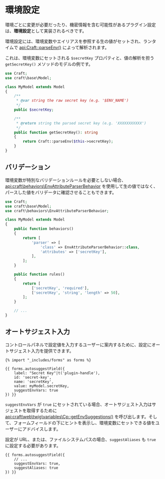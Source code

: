 # 環境設定

環境ごとに変更が必要だったり、機密情報を含む可能性があるプラグイン設定は、**環境設定**として実装されるべきです。

環境設定には、環境変数やエイリアスを参照する生の値がセットされ、ランタイムで <api:Craft::parseEnv()> によって解析されます。

これは、環境変数にセットされる `$secretKey` プロパティと、値の解析を担う `getSecretKey()` メソッドのモデルの例です。

```php
use Craft;
use craft\base\Model;

class MyModel extends Model
{
    /**
     * @var string the raw secret key (e.g. '$ENV_NAME')
     */
    public $secretKey;

    /**
     * @return string the parsed secret key (e.g. 'XXXXXXXXXXX')
     */ 
    public function getSecretKey(): string
    {
        return Craft::parseEnv($this->secretKey);
    }
}
```

## バリデーション

環境変数が特別なバリデーションルールを必要としない場合、<api:craft\behaviors\EnvAttributeParserBehavior> を使用して生の値ではなく、パースした値をバリデータに確認させることもできます。

```php
use Craft;
use craft\base\Model;
use craft\behaviors\EnvAttributeParserBehavior;

class MyModel extends Model
{
    public function behaviors()
    {
        return [
            'parser' => [
                'class' => EnvAttributeParserBehavior::class,
                'attributes' => ['secretKey'],
            ],
        ];
    }

    public function rules()
    {
        return [
            ['secretKey', 'required'],
            ['secretKey', 'string', 'length' => 50],
        ];
    }

    // ...
}
```

## オートサジェスト入力

コントロールパネルで設定値を入力するユーザーに案内するために、設定にオートサジェスト入力を提供できます。

```twig
{% import "_includes/forms" as forms %}

{{ forms.autosuggestField({
    label: "Secret Key"|t('plugin-handle'),
    id: 'secret-key',
    name: 'secretKey',
    value: myModel.secretKey,
    suggestEnvVars: true
}) }}
```

`suggestEnvVars` が `true` にセットされている場合、オートサジェスト入力はサジェストを取得するために <api:craft\web\twig\variables\Cp::getEnvSuggestions()> を呼び出します。そして、フォームフィールドの下にヒントを表示し、環境変数にセットできる値をユーザーにアドバイスします。

設定が URL、または、ファイルシステムパスの場合、`suggestAliases` も `true` に設定する必要があります。

```twig{4}
{{ forms.autosuggestField({
    // ...
    suggestEnvVars: true,
    suggestAliases: true
}) }}
```
